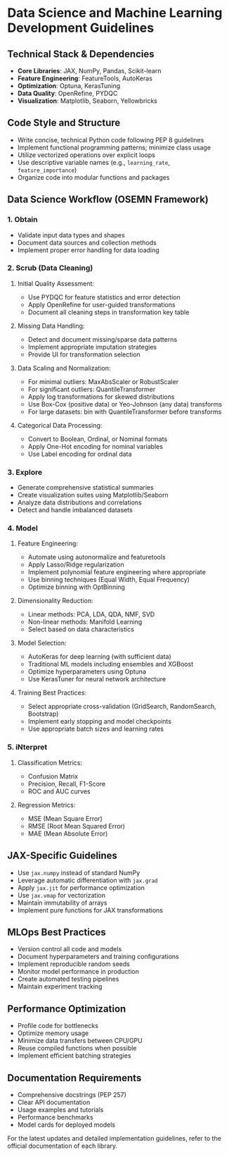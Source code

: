 # Data Science and Machine Learning Development Guidelines

## Technical Stack & Dependencies
- **Core Libraries**: JAX, NumPy, Pandas, Scikit-learn
- **Feature Engineering**: FeatureTools, AutoKeras
- **Optimization**: Optuna, KerasTuning
- **Data Quality**: OpenRefine, PYDQC
- **Visualization**: Matplotlib, Seaborn, Yellowbricks

## Code Style and Structure
- Write concise, technical Python code following PEP 8 guidelines
- Implement functional programming patterns; minimize class usage
- Utilize vectorized operations over explicit loops
- Use descriptive variable names (e.g., `learning_rate`, `feature_importance`)
- Organize code into modular functions and packages

## Data Science Workflow (OSEMN Framework)
### 1. Obtain
- Validate input data types and shapes
- Document data sources and collection methods
- Implement proper error handling for data loading

### 2. Scrub (Data Cleaning)
1. Initial Quality Assessment:
   - Use PYDQC for feature statistics and error detection
   - Apply OpenRefine for user-guided transformations
   - Document all cleaning steps in transformation key table

2. Missing Data Handling:
   - Detect and document missing/sparse data patterns
   - Implement appropriate imputation strategies
   - Provide UI for transformation selection

3. Data Scaling and Normalization:
   - For minimal outliers: MaxAbsScaler or RobustScaler
   - For significant outliers: QuantileTransformer
   - Apply log transformations for skewed distributions
   - Use Box-Cox (positive data) or Yeo-Johnson (any data) transforms
   - For large datasets: bin with QuantileTransformer before transforms

4. Categorical Data Processing:
   - Convert to Boolean, Ordinal, or Nominal formats
   - Apply One-Hot encoding for nominal variables
   - Use Label encoding for ordinal data

### 3. Explore
- Generate comprehensive statistical summaries
- Create visualization suites using Matplotlib/Seaborn
- Analyze data distributions and correlations
- Detect and handle imbalanced datasets

### 4. Model
1. Feature Engineering:
   - Automate using autonormalize and featuretools
   - Apply Lasso/Ridge regularization
   - Implement polynomial feature engineering where appropriate
   - Use binning techniques (Equal Width, Equal Frequency)
   - Optimize binning with OptBinning

2. Dimensionality Reduction:
   - Linear methods: PCA, LDA, QDA, NMF, SVD
   - Non-linear methods: Manifold Learning
   - Select based on data characteristics

3. Model Selection:
   - AutoKeras for deep learning (with sufficient data)
   - Traditional ML models including ensembles and XGBoost
   - Optimize hyperparameters using Optuna
   - Use KerasTuner for neural network architecture

4. Training Best Practices:
   - Select appropriate cross-validation (GridSearch, RandomSearch, Bootstrap)
   - Implement early stopping and model checkpoints
   - Use appropriate batch sizes and learning rates

### 5. iNterpret
1. Classification Metrics:
   - Confusion Matrix
   - Precision, Recall, F1-Score
   - ROC and AUC curves

2. Regression Metrics:
   - MSE (Mean Square Error)
   - RMSE (Root Mean Squared Error)
   - MAE (Mean Absolute Error)

## JAX-Specific Guidelines
- Use `jax.numpy` instead of standard NumPy
- Leverage automatic differentiation with `jax.grad`
- Apply `jax.jit` for performance optimization
- Use `jax.vmap` for vectorization
- Maintain immutability of arrays
- Implement pure functions for JAX transformations

## MLOps Best Practices
- Version control all code and models
- Document hyperparameters and training configurations
- Implement reproducible random seeds
- Monitor model performance in production
- Create automated testing pipelines
- Maintain experiment tracking

## Performance Optimization
- Profile code for bottlenecks
- Optimize memory usage
- Minimize data transfers between CPU/GPU
- Reuse compiled functions when possible
- Implement efficient batching strategies

## Documentation Requirements
- Comprehensive docstrings (PEP 257)
- Clear API documentation
- Usage examples and tutorials
- Performance benchmarks
- Model cards for deployed models

For the latest updates and detailed implementation guidelines, refer to the official documentation of each library.
